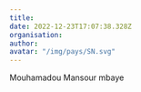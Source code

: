 ```yaml
---
title: 
date: 2022-12-23T17:07:38.328Z
organisation: 
author: 
avatar: "/img/pays/SN.svg"
---
```


Mouhamadou Mansour mbaye 
